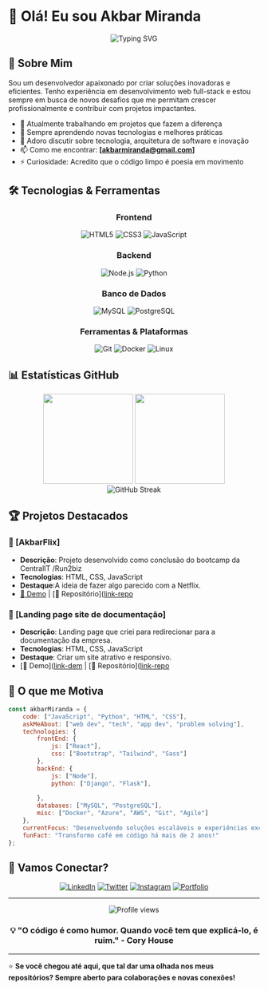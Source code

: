 # 👋 Olá! Eu sou Akbar Miranda

<div align="center">
  <img src="https://readme-typing-svg.herokuapp.com?font=Fira+Code&pause=1000&color=00D4AA&width=435&lines=Desenvolvedor+Full+Stack;Apaixonado+por+Tecnologia;Sempre+Aprendendo+Algo+Novo;Transformando+Ideias+em+Código" alt="Typing SVG" />
</div>

## 🚀 Sobre Mim

Sou um desenvolvedor apaixonado por criar soluções inovadoras e eficientes. Tenho experiência em desenvolvimento web full-stack e estou sempre em busca de novos desafios que me permitam crescer profissionalmente e contribuir com projetos impactantes.

- 🔭 Atualmente trabalhando em projetos que fazem a diferença
- 🌱 Sempre aprendendo novas tecnologias e melhores práticas
- 💬 Adoro discutir sobre tecnologia, arquitetura de software e inovação
- 📫 Como me encontrar: **[akbarmiranda@gmail.com]**
- ⚡ Curiosidade: Acredito que o código limpo é poesia em movimento

## 🛠️ Tecnologias & Ferramentas

<div align="center">

### Frontend
![HTML5](https://img.shields.io/badge/HTML5-E34F26?style=for-the-badge&logo=html5&logoColor=white)
![CSS3](https://img.shields.io/badge/CSS3-1572B6?style=for-the-badge&logo=css3&logoColor=white)
![JavaScript](https://img.shields.io/badge/JavaScript-F7DF1E?style=for-the-badge&logo=javascript&logoColor=black)


### Backend
![Node.js](https://img.shields.io/badge/Node.js-43853D?style=for-the-badge&logo=node.js&logoColor=white)
![Python](https://img.shields.io/badge/Python-3776AB?style=for-the-badge&logo=python&logoColor=white)


### Banco de Dados
![MySQL](https://img.shields.io/badge/MySQL-00000F?style=for-the-badge&logo=mysql&logoColor=white)
![PostgreSQL](https://img.shields.io/badge/PostgreSQL-316192?style=for-the-badge&logo=postgresql&logoColor=white)


### Ferramentas & Plataformas
![Git](https://img.shields.io/badge/Git-F05032?style=for-the-badge&logo=git&logoColor=white)
![Docker](https://img.shields.io/badge/Docker-2496ED?style=for-the-badge&logo=docker&logoColor=white)
![Linux](https://img.shields.io/badge/Linux-FCC624?style=for-the-badge&logo=linux&logoColor=black)

</div>

## 📊 Estatísticas GitHub

<div align="center">
  <img height="180em" src="https://github-readme-stats.vercel.app/api?username=akbarmiranda&show_icons=true&theme=radical&include_all_commits=true&count_private=true"/>
  <img height="180em" src="https://github-readme-stats.vercel.app/api/top-langs/?username=akbarmiranda&layout=compact&langs_count=8&theme=radical"/>
</div>

<div align="center">
  <img src="https://github-readme-streak-stats.herokuapp.com/?user=akbarmiranda&theme=radical" alt="GitHub Streak" />
</div>

## 🏆 Projetos Destacados

### 🌟 [AkbarFlix]
- **Descrição**: Projeto desenvolvido como conclusão do bootcamp da CentralIT /Run2biz
- **Tecnologias**: HTML, CSS, JavaScript
- **Destaque**:A ideia de fazer algo parecido com a Netflix.
- [🔗 Demo]( https://akbarmiranda.github.io/BeAcademy-FromZeroToHero-Projeto-Final/) | [📂 Repositório]([link-repo](https://github.com/akbarmiranda/BeAcademy-FromZeroToHero-Projeto-Final)

### 🌟 [Landing page site de documentação]
- **Descrição**: Landing page que criei para redirecionar para a documentação da empresa.
- **Tecnologias**: HTML, CSS, JavaScript
- **Destaque**: Criar um site atrativo e responsivo.
- [🔗 Demo]([link-dem](https://akbarmiranda.github.io/sitedocumentacao/) | [📂 Repositório]([link-repo](https://github.com/akbarmiranda/sitedocumentacao)


## 🎯 O que me Motiva

```javascript
const akbarMiranda = {
    code: ["JavaScript", "Python", "HTML", "CSS"],
    askMeAbout: ["web dev", "tech", "app dev", "problem solving"],
    technologies: {
        frontEnd: {
            js: ["React"],
            css: ["Bootstrap", "Tailwind", "Sass"]
        },
        backEnd: {
            js: ["Node"],
            python: ["Django", "Flask"],
        
        },
        databases: ["MySQL", "PostgreSQL"],
        misc: ["Docker", "Azure", "AWS", "Git", "Agile"]
    },
    currentFocus: "Desenvolvendo soluções escaláveis e experiências excepcionais",
    funFact: "Transformo café em código há mais de 2 anos!"
};
```

## 🤝 Vamos Conectar?

<div align="center">

[![LinkedIn](https://img.shields.io/badge/LinkedIn-0077B5?style=for-the-badge&logo=linkedin&logoColor=white)](https://linkedin.com/in/akbarmiranda)
[![Twitter](https://img.shields.io/badge/Twitter-1DA1F2?style=for-the-badge&logo=twitter&logoColor=white)](https://x.com/akbarmiranda)
[![Instagram](https://img.shields.io/badge/Instagram-E4405F?style=for-the-badge&logo=instagram&logoColor=white)](https://www.instagram.com/akbarmirandaoficial/)
[![Portfolio](https://img.shields.io/badge/Portfolio-000000?style=for-the-badge&logo=vercel&logoColor=white)](https://github.com/akbarmiranda)

</div>

---

<div align="center">
  <img src="https://komarev.com/ghpvc/?username=akbarmiranda&color=blueviolet&style=flat-square&label=Profile+Views" alt="Profile views" />
</div>

<div align="center">
  
### 💡 "O código é como humor. Quando você tem que explicá-lo, é ruim." - Cory House

</div>

---

⭐️ **Se você chegou até aqui, que tal dar uma olhada nos meus repositórios? Sempre aberto para colaborações e novas conexões!**
